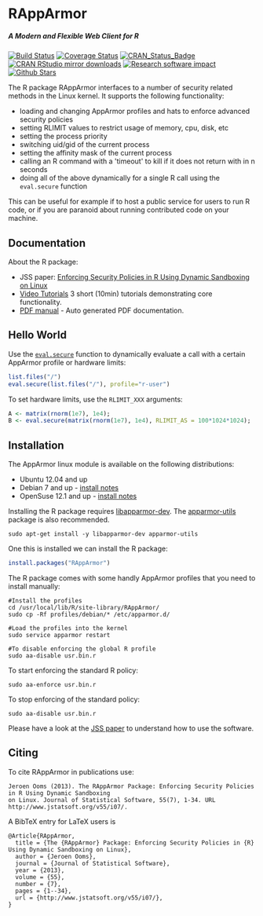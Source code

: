 # RAppArmor

##### *A Modern and Flexible Web Client for R*

[![Build Status](https://travis-ci.org/jeroenooms/RAppArmor.svg?branch=master)](https://travis-ci.org/jeroenooms/RAppArmor)
[![Coverage Status](https://codecov.io/github/jeroenooms/RAppArmor/coverage.svg?branch=master)](https://codecov.io/github/jeroenooms/RAppArmor?branch=master)
[![CRAN_Status_Badge](http://www.r-pkg.org/badges/version/RAppArmor)](http://cran.r-project.org/package=RAppArmor)
[![CRAN RStudio mirror downloads](http://cranlogs.r-pkg.org/badges/RAppArmor)](http://cran.r-project.org/web/packages/RAppArmor/index.html)
[![Research software impact](http://depsy.org/api/package/cran/RAppArmor/badge.svg)](http://depsy.org/package/r/RAppArmor)
[![Github Stars](https://img.shields.io/github/stars/jeroenooms/RAppArmor.svg?style=social&label=Github)](https://github.com/jeroenooms/RAppArmor)

The R package RAppArmor interfaces to a number of security related methods in the Linux kernel. It supports the following functionality:

 * loading and changing AppArmor profiles and hats to enforce advanced security policies
 * setting RLIMIT values to restrict usage of memory, cpu, disk, etc
 * setting the process priority
 * switching uid/gid of the current process
 * setting the affinity mask of the current process
 * calling an R command with a 'timeout' to kill if it does not return with in n seconds
 * doing all of the above dynamically for a single R call using the `eval.secure` function  
 
This can be useful for example if to host a public service for users to run R code, or if you are paranoid about running contributed code on your machine. 

## Documentation

About the R package:

 * JSS paper: [Enforcing Security Policies in R Using Dynamic Sandboxing on Linux](http://www.jstatsoft.org/v55/i07/)
 * [Video Tutorials](http://www.youtube.com/playlist?list=PL3ZKTMqqbMktzcWjXuQCWOYc-fMROs3cf&feature=view_all) 3 short (10min) tutorials demonstrating core functionality.
 * [PDF manual](http://cran.r-project.org/web/packages/RAppArmor/RAppArmor.pdf) - Auto generated PDF documentation.

## Hello World

Use the [`eval.secure`](http://www.inside-r.org/packages/cran/RAppArmor/docs/eval.secure) function to dynamically evaluate a call with a certain AppArmor profile or hardware limits:

```r
list.files("/")
eval.secure(list.files("/"), profile="r-user")
```

To set hardware limits, use the `RLIMIT_XXX` arguments:

```r
A <- matrix(rnorm(1e7), 1e4);
B <- eval.secure(matrix(rnorm(1e7), 1e4), RLIMIT_AS = 100*1024*1024);
```

## Installation

The AppArmor linux module is available on the following distributions:

* Ubuntu 12.04 and up
* Debian 7 and up - [install notes](https://github.com/jeroenooms/RAppArmor/blob/master/Debian.txt)
* OpenSuse 12.1 and up - [install notes](https://github.com/jeroenooms/RAppArmor/blob/master/OpenSuse.txt)

Installing the R package requires [libapparmor-dev](http://packages.ubuntu.com/xenial/libapparmor-dev). The [apparmor-utils](http://packages.ubuntu.com/xenial/apparmor-utils) package is also recommended.

```
sudo apt-get install -y libapparmor-dev apparmor-utils
```

One this is installed we can install the R package:

```r
install.packages("RAppArmor")
```

The R package comes with some handly AppArmor profiles that you need to install manually:

```
#Install the profiles
cd /usr/local/lib/R/site-library/RAppArmor/
sudo cp -Rf profiles/debian/* /etc/apparmor.d/

#Load the profiles into the kernel
sudo service apparmor restart

#To disable enforcing the global R profile
sudo aa-disable usr.bin.r
```

To start enforcing the standard R policy:

```
sudo aa-enforce usr.bin.r
```
    
To stop enforcing of the standard policy:

```
sudo aa-disable usr.bin.r
```

Please have a look at the [JSS paper](http://www.jstatsoft.org/v55/i07/) to understand how to use the software. 

## Citing

To cite RAppArmor in publications use:
  
    Jeroen Ooms (2013). The RAppArmor Package: Enforcing Security Policies in R Using Dynamic Sandboxing
    on Linux. Journal of Statistical Software, 55(7), 1-34. URL http://www.jstatsoft.org/v55/i07/.
  
A BibTeX entry for LaTeX users is
  
    @Article{RAppArmor,
      title = {The {RAppArmor} Package: Enforcing Security Policies in {R} Using Dynamic Sandboxing on Linux},
      author = {Jeroen Ooms},
      journal = {Journal of Statistical Software},
      year = {2013},
      volume = {55},
      number = {7},
      pages = {1--34},
      url = {http://www.jstatsoft.org/v55/i07/},
    }

